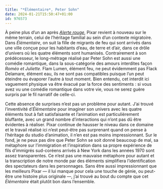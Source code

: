 ```yaml
---
title: "*Élémentaire*, Peter Sohn"
date: 2024-01-21T15:50:47+01:00
id: 976573 
---
```


À peine plus d’un an après *[Alerte rouge](https://nicolasfurno.fr/film/alerte-rouge-shi/)*, Pixar revient à nouveau sur le même terrain, celui de l’héritage familial au sein d’un contexte migratoire. Dans *Élémentaire*, on suit la fille de migrants de feu qui sont arrivés dans une ville conçue pour les habitants d’eau, de terre et d’air, dans ce drôle d’univers où les quatre éléments sont humanisés. Contrairement à son prédécesseur, le long-métrage réalisé par Peter Sohn est aussi une comédie romantique, dans la sous-catégorie des amours interdites façon *Roméo et Juliette*. Flam Lumen, élément feu, ne peut évidemment pas  Flack Delamare, élément eau, ils ne sont pas compatibles puisque l’un peut éteindre ou évaporer l’autre à tout moment. Bien entendu, cet interdit ici vaguement physique va être évacué par la force des sentiments : si vous avez vu une comédie romantique dans votre vie, vous ne serez guère surpris par le fil narratif de celle-ci. 

Cette absence de surprises n’est pas un problème pour autant. J’ai trouvé l’inventivité d’*Élémentaire* pour imaginer son univers avec les quatre éléments tout à fait satisfaisante et l’animation est particulièrement bluffante, avec un grand nombre d’interactions qui n’ont pas dû être évidentes à réaliser. Pixar continue de hausser le niveau dans ce domaine et le travail réalisé ici n’est peut-être pas surprenant quand on pense à l’héritage du studio d’animation, il n’en est pas moins impressionnant. Sur le fond, je ne peux pas dire que Peter Sohn se soit donné beaucoup de mal, sa métaphore sur l’immigration et l’inspiration dans sa propre expérience de fils d’immigrés sud-coréens arrivés à New York dans les années 1970 sont assez transparentes. Ce n’est pas une mauvaise métaphore pour autant et la transcription de notre monde par des éléments simplifiera l’identification des spectateurs dans les personnages. Sans être aussi impressionnant que les meilleurs Pixar — il lui manque pour cela une touche de génie, ou peut-être une histoire plus originale —, j’ai trouvé au bout du compte que cet *Élémentaire* était plutôt bon dans l’ensemble. 
